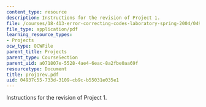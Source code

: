 ```yaml
---
content_type: resource
description: Instructions for the revision of Project 1.
file: /courses/18-413-error-correcting-codes-laboratory-spring-2004/04937c55733d3109cb9cb55031e035e1_proj1rev.pdf
file_type: application/pdf
learning_resource_types:
- Projects
ocw_type: OCWFile
parent_title: Projects
parent_type: CourseSection
parent_uid: a071807e-5528-4ae4-6eac-8a2fbe0aa69f
resourcetype: Document
title: proj1rev.pdf
uid: 04937c55-733d-3109-cb9c-b55031e035e1
---
```

Instructions for the revision of Project 1.

